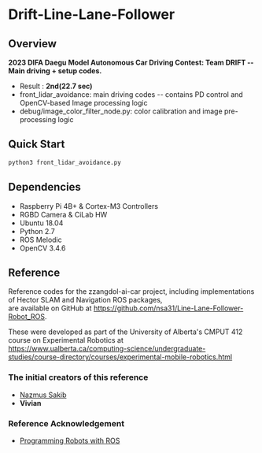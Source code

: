 # Drift-Line-Lane-Follower
## Overview
**2023 DIFA Daegu Model Autonomous Car Driving Contest: Team DRIFT -- Main driving + setup codes.**   
- Result : **2nd(22.7 sec)**
- front_lidar_avoidance: main driving codes -- contains PD control and OpenCV-based Image processing logic 
- debug/image_color_filter_node.py: color calibration and image pre-processing logic 
## Quick Start
```bash
python3 front_lidar_avoidance.py
```
## Dependencies
* Raspberry Pi 4B+ & Cortex-M3 Controllers
* RGBD Camera & CiLab HW
* Ubuntu 18.04
* Python 2.7
* ROS Melodic
* OpenCV 3.4.6

## Reference
Reference codes for the zzangdol-ai-car project, including implementations of Hector SLAM and Navigation ROS packages,    
are available on GitHub at https://github.com/nsa31/Line-Lane-Follower-Robot_ROS.    
    
These were developed as part of the University of Alberta's CMPUT 412 course on Experimental Robotics at   
https://www.ualberta.ca/computing-science/undergraduate-studies/course-directory/courses/experimental-mobile-robotics.html

### The initial creators of this reference  

* [Nazmus Sakib](https://github.com/nsa31)
* **Vivian**

### Reference Acknowledgement 
* [Programming Robots with ROS](https://github.com/osrf/rosbook/blob/master)







